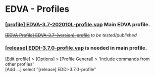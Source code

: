# EDVA - Profiles

### [[profile] EDVA-3.7-202010L-profile.vap](https://github.com/ArNeo-VR/EDVA/tree/master/Profiles) Main EDVA profile.
~~[[EDVA Profile] EDVA-3.7-(version)-profile](Profiles)~~ *to be tested/published*  

### [[release] EDDI-3.7.0-profile.vap](https://github.com/ArNeo-VR/EDVA/tree/master/Profiles) is needed in main profile.
[Edit profile] > [Options] > [Profile General] > 'Include commands from other profiles'  
[Add ...] select "[release] EDDI-3.7.0-profile"